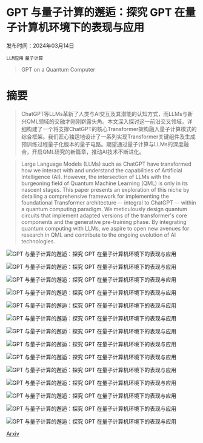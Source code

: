 # GPT 与量子计算的邂逅：探究 GPT 在量子计算机环境下的表现与应用

发布时间：2024年03月14日

`LLM应用` `量子计算`

> GPT on a Quantum Computer

# 摘要

> ChatGPT等LLMs革新了人类与AI交互及其潜能的认知方式，而LLMs与新兴QML领域的交融才刚刚崭露头角。本文深入探讨这一前沿交叉领域，详细构建了一个将支撑ChatGPT的核心Transformer架构融入量子计算模式的综合框架。我们匠心独运地设计了一系列实现Transformer关键组件及生成预训练过程量子化版本的量子电路。期望通过量子计算与LLMs的深度融合，开启QML研究的新篇章，推动AI技术不断进化。

> Large Language Models (LLMs) such as ChatGPT have transformed how we interact with and understand the capabilities of Artificial Intelligence (AI). However, the intersection of LLMs with the burgeoning field of Quantum Machine Learning (QML) is only in its nascent stages. This paper presents an exploration of this niche by detailing a comprehensive framework for implementing the foundational Transformer architecture -- integral to ChatGPT -- within a quantum computing paradigm. We meticulously design quantum circuits that implement adapted versions of the transformer's core components and the generative pre-training phase. By integrating quantum computing with LLMs, we aspire to open new avenues for research in QML and contribute to the ongoing evolution of AI technologies.

![GPT 与量子计算的邂逅：探究 GPT 在量子计算机环境下的表现与应用](../../../paper_images/2403.09418/x1.png)

![GPT 与量子计算的邂逅：探究 GPT 在量子计算机环境下的表现与应用](../../../paper_images/2403.09418/x2.png)

![GPT 与量子计算的邂逅：探究 GPT 在量子计算机环境下的表现与应用](../../../paper_images/2403.09418/x3.png)

![GPT 与量子计算的邂逅：探究 GPT 在量子计算机环境下的表现与应用](../../../paper_images/2403.09418/x4.png)

![GPT 与量子计算的邂逅：探究 GPT 在量子计算机环境下的表现与应用](../../../paper_images/2403.09418/x5.png)

![GPT 与量子计算的邂逅：探究 GPT 在量子计算机环境下的表现与应用](../../../paper_images/2403.09418/x6.png)

![GPT 与量子计算的邂逅：探究 GPT 在量子计算机环境下的表现与应用](../../../paper_images/2403.09418/x7.png)

![GPT 与量子计算的邂逅：探究 GPT 在量子计算机环境下的表现与应用](../../../paper_images/2403.09418/x8.png)

![GPT 与量子计算的邂逅：探究 GPT 在量子计算机环境下的表现与应用](../../../paper_images/2403.09418/x9.png)

![GPT 与量子计算的邂逅：探究 GPT 在量子计算机环境下的表现与应用](../../../paper_images/2403.09418/x10.png)

![GPT 与量子计算的邂逅：探究 GPT 在量子计算机环境下的表现与应用](../../../paper_images/2403.09418/x11.png)

![GPT 与量子计算的邂逅：探究 GPT 在量子计算机环境下的表现与应用](../../../paper_images/2403.09418/x12.png)

![GPT 与量子计算的邂逅：探究 GPT 在量子计算机环境下的表现与应用](../../../paper_images/2403.09418/x13.png)

![GPT 与量子计算的邂逅：探究 GPT 在量子计算机环境下的表现与应用](../../../paper_images/2403.09418/x14.png)

[Arxiv](https://arxiv.org/abs/2403.09418)